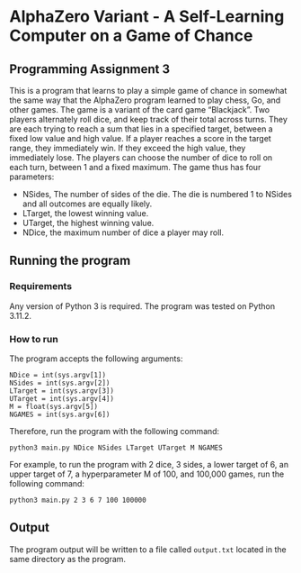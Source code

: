 # AlphaZero Variant - A Self-Learning Computer on a Game of Chance

## Programming Assignment 3

This is a program that learns to play a simple game of chance in somewhat the same way that the AlphaZero program learned to play chess, Go, and other games. The game is a variant of the card game “Blackjack”. Two players alternately roll dice, and keep track of their total across turns. They are each trying to reach a sum that lies in a specified target, between a fixed low value and high value. If a player reaches a score in the target range, they immediately win. If they exceed the high value, they immediately lose. The players can choose the number of dice to roll on each turn, between 1 and a fixed maximum. The game thus has four parameters:

- NSides, The number of sides of the die. The die is numbered 1 to NSides and all outcomes are equally likely.
- LTarget, the lowest winning value.
- UTarget, the highest winning value.
- NDice, the maximum number of dice a player may roll.

## Running the program

### Requirements

Any version of Python 3 is required. The program was tested on Python 3.11.2.

### How to run

The program accepts the following arguments:

```
NDice = int(sys.argv[1])
NSides = int(sys.argv[2])
LTarget = int(sys.argv[3])
UTarget = int(sys.argv[4])
M = float(sys.argv[5])
NGAMES = int(sys.argv[6])
```

Therefore, run the program with the following command:

```
python3 main.py NDice NSides LTarget UTarget M NGAMES
```

For example, to run the program with 2 dice, 3 sides, a lower target of 6, an upper target of 7, a hyperparameter M of 100, and 100,000 games, run the following command:

```
python3 main.py 2 3 6 7 100 100000
```

## Output

The program output will be written to a file called `output.txt` located in the same directory as the program.
